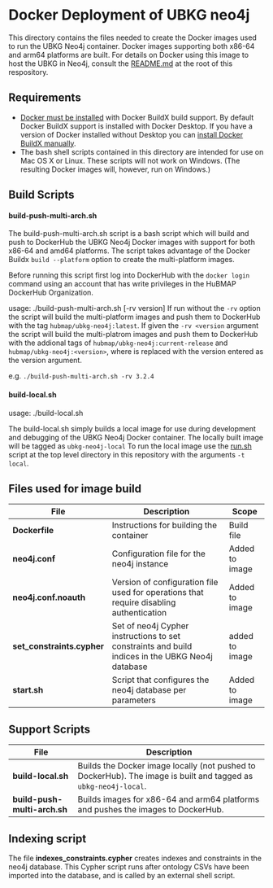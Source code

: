 # Docker Deployment of UBKG neo4j

This directory contains the files needed to create the Docker images used to run the UBKG Neo4j container. Docker images supporting both x86-64 and arm64 platforms are built. For details on Docker using this image to host the UBKG in Neo4j, consult the [README.md](https://github.com/x-atlas-consortia/ubkg-neo4j/blob/main/README.md) at the root of this respository.

## Requirements
  - [Docker must be installed](https://docs.docker.com/engine/install/) with Docker BuildX build support.  By default Docker BuildX support is installed with Docker Desktop.  If you have a version of Docker installed without Desktop you can [install Docker BuildX manually](https://docs.docker.com/build/install-buildx/).
  - The bash shell scripts contained in this directory are intended for use on Mac OS X or Linux.  These scripts will not work on Windows. (The resulting Docker images will, however, run on Windows.)

## Build Scripts
#### build-push-multi-arch.sh
The build-push-multi-arch.sh script is a bash script which will build and push to DockerHub the UBKG Neo4j Docker images with support for both x86-64 and amd64 platforms. The script takes advantage of the Docker Buildx `build --platform` option to create the multi-platform images.

Before running this script first log into DockerHub with the `docker login` command using an account that has write privileges in the HuBMAP DockerHub Organization.

usage: ./build-push-multi-arch.sh [-rv version]
If run without the `-rv` option the script will build the multi-platform images and push them to DockerHub with the tag `hubmap/ubkg-neo4j:latest`.
If given the `-rv <version` argument the script will build the multi-platrom images and push them to DockerHub with the addional tags of `hubmap/ubkg-neo4j:current-release` and `hubmap/ubkg-neo4j:<version>`, where <versions> is replaced with the version entered as the version argument.

e.g. `./build-push-multi-arch.sh -rv 3.2.4`

#### build-local.sh
usage: ./build-local.sh

The build-local.sh simply builds a local image for use during development and debugging of the UBKG Neo4j Docker container. The locally built image will be tagged as `ubkg-neo4j-local`  To run the local image use the [run.sh]() script at the top level directory in this repository with the arguments `-t local`.

## Files used for image build
| File                       | Description                                                                                      | Scope          |
|----------------------------|--------------------------------------------------------------------------------------------------|----------------|
| **Dockerfile**             | Instructions for building the container                                                          | Build file     |
| **neo4j.conf**             | Configuration file for the neo4j instance                                                        | Added to image |
| **neo4j.conf.noauth**      | Version of configuration file used for operations that require disabling authentication          | Added to image |
| **set_constraints.cypher** | Set of neo4j Cypher instructions to set constraints and build indices in the UBKG Neo4j database | added to image |
| **start.sh**               | Script that configures the neo4j database per parameters                                         | Added to image |

## Support Scripts
|File| Description                                                                                      |
|---|--------------------------------------------------------------------------------------------------|
|**build-local.sh**|Builds the Docker image locally (not pushed to DockerHub).  The image is built and tagged as `ubkg-neo4j-local`.|
|**build-push-multi-arch.sh** | Builds images for x86-64 and arm64 platforms and pushes the images to DockerHub.|

## Indexing script
The file **indexes_constraints.cypher** creates indexes and constraints in the neo4j database. 
This Cypher script runs after ontology CSVs have been imported into the database, and is called by 
an external shell script.